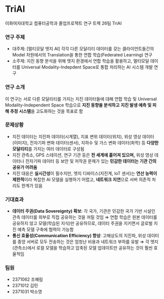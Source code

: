 # TriAI
이화여자대학교 컴퓨터공학과 졸업프로젝트 연구 트랙 26팀 TriAI

### 연구 주제
- 대주제: [멀티모달 엣지 AI] 각각 다른 모달리티 데이터를 갖는 클라이언트들간의 Model 차원에서의 Translation을 통한 연합 학습(Federated Learning) 연구
- 소주제: 지진 동향 분석을 위해 엣지 환경에서 연합 학습을 활용하고, 멀티모달 데이터를 Universal Modality-Indepdent Space로 통합 처리하는 AI 시스템 개발 연구

### 연구 소개
이 연구는 서로 다른 모달리티를 가지는 지진 데이터들에 대해 연합 학습 및 Universal Modality-Independent Space 학습으로 **지진 동향을 분석하고**  **지진 발생 예측 및 피해 추정 시스템**을 고도화하는 것을 목표로 함

### 문제상황

- 지진 데이터는 지진파 데이터(시계열), 지표 변위 데이터(위치), 위성 영상 데이터(이미지), 전자기파 변화 데이터(센서), 지하수 및 가스 변화 데이터(화학) 등 **다양한 모달리티**를 가지는 여러 데이터로 구성됨
- 지진 관측소, GPS 스테이션, 연구 기관 등은 **전 세계에 흩어져 있으며,** 위성 영상 데이터나 전자기파 데이터 등 보안 및 저작권 문제가 있는 **민감한 데이터는 기관 간의 공유가 어려움**
- 지진 대응은 **실시간성**이 필수지만, 엣지 디바이스(지진계, IoT 센서)는 **연산 능력이 제한적**이라 복잡한 AI 모델을 실행하기 어렵고, **네트워크 지연**으로 서버 의존적 처리도 한계가 있음

### 기대효과

- **데이터 주권(Data Sovereignty) 확보**: 각 국가, 기관은 민감한 국가 기반 시설인 관측 데이터를 외부로 직접 공유하는 것을 꺼릴 것임 ⇒ 연합 학습은 원본 데이터를 공유하지 않고 모델(학습된 지식)만 공유하므로, 데이터 주권을 지키면서 글로벌 지진 예측 모델 구축에 협력이 가능함
- **통신 효율성(Communication Efficiency) 향상**: 고해상도의 지진파, 위성 데이터를 중앙 서버로 모두 전송하는 것은 엄청난 비용과 네트워크 부하를 유발 ⇒ 각 엣지(관측소)에서 로컬 모델을 학습하고 압축된 모델 업데이트만 공유하는 것이 훨씬 효율적임

### 팀원

- 2371062 조혜림
- 2371012 김민
- 2371031 박소영
